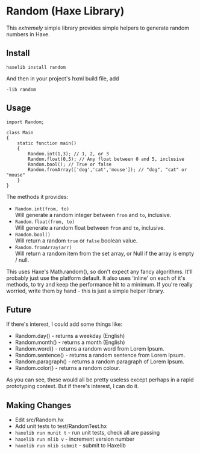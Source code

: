 Random (Haxe Library)
=====================

This *extremely* simple library provides simple helpers to generate random numbers in Haxe.

Install
-------

`haxelib install random`

And then in your project's hxml build file, add

`-lib random`

Usage
-----

```
import Random;

class Main
{
	static function main()
	{
		Random.int(1,3); // 1, 2, or 3
		Random.float(0,5); // Any float between 0 and 5, inclusive
		Random.bool(); // True or false
		Random.fromArray(['dog','cat','mouse']); // "dog", "cat" or "mouse"
	}
}
```

The methods it provides:

 * `Random.int(from, to)`  
   Will generate a random integer between `from` and `to`, inclusive.
 * `Random.float(from, to)`  
   Will generate a random float between `from` and `to`, inclusive.
 * `Random.bool()`  
   Will return a random `true` or `false` boolean value.
 * `Random.fromArray(arr)`  
   Will return a random item from the set array, or Null if the array is empty / null.

This uses Haxe's Math.random(), so don't expect any fancy algorithms.  It'll probably just use
the platform default.  It also uses 'inline' on each of it's methods, to try and keep the 
performance hit to a minimum.  If you're really worried, write them by hand - this is just a simple
helper library.

Future
------

If there's interest, I could add some things like:

 * Random.day() - returns a weekday (English)
 * Random.month() - returns a month (English)
 * Random.word() - returns a random word from Lorem Ipsum.
 * Random.sentence() - returns a random sentence from Lorem Ipsum.
 * Random.paragraph() - returns a random paragraph of Lorem Ipsum.
 * Random.color() - returns a random colour.

As you can see, these would all be pretty useless except perhaps in a 
rapid prototyping context.  But if there's interest, I can do it.

Making Changes
--------------

 * Edit src/Random.hx
 * Add unit tests to test/RandomTest.hx
 * `haxelib run munit t` - run unit tests, check all are passing
 * `haxelib run mlib v` - increment version number
 * `haxelib run mlib submit` - submit to Haxelib